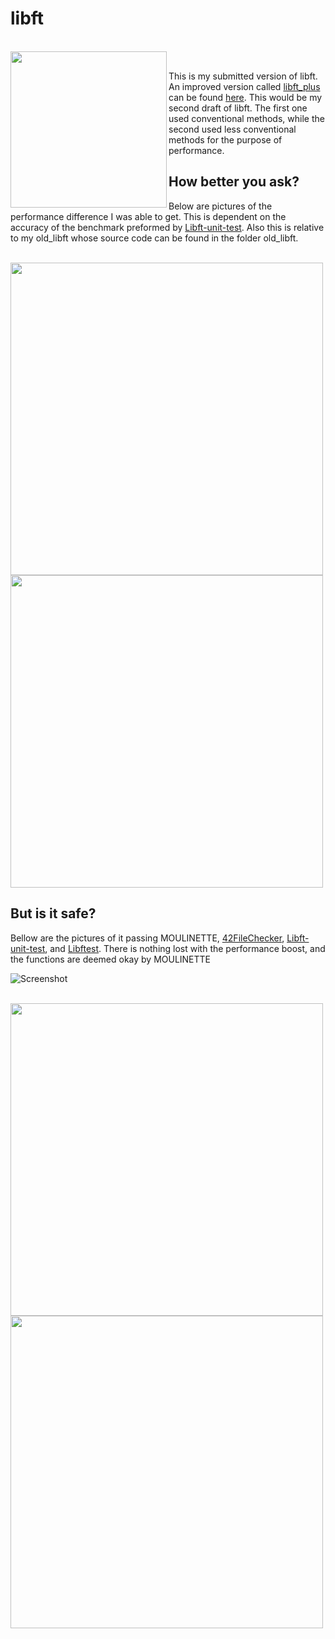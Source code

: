 # libft

<br>
<img align="left" height="250" src="https://github.com/MrColour/libft/blob/master/resources/Untitled%203.png" />
<br>

This is my submitted version of libft.
An improved version called [libft_plus](https://github.com/MrColour/libft_plus) can be found [here](https://github.com/MrColour/libft_plus).
This would be my second draft of libft. The first one used conventional methods,
while the second used less conventional methods for the purpose of performance.

## How better you ask?
Below are pictures of the performance difference I was able to get. This is dependent on the accuracy of the benchmark preformed by [Libft-unit-test](https://github.com/alelievr/libft-unit-test). Also this is relative to my old_libft whose source code
can be found in the folder old_libft.

<br>
<img align="left" height="500" src="https://github.com/MrColour/libft/blob/master/resources/Untitled%206.png" />
<img height="500" src="https://github.com/MrColour/libft/blob/master/resources/Untitled%205.png" />
<br>

## But is it safe?
Bellow are the pictures of it passing MOULINETTE, [42FileChecker](https://github.com/jgigault/42FileChecker), [Libft-unit-test](https://github.com/alelievr/libft-unit-test), and [Libftest](https://github.com/jtoty/Libftest).
There is nothing lost with the performance boost, and the functions are deemed okay by MOULINETTE

![Screenshot](https://github.com/MrColour/libft/blob/master/resources/Untitled.png)

<br>
<img align="left" height="500" src="https://github.com/MrColour/libft/blob/master/resources/Untitled%202.png" />
<img height="500" src="https://github.com/MrColour/libft/blob/master/resources/Untitled%204.png" />
<br>
